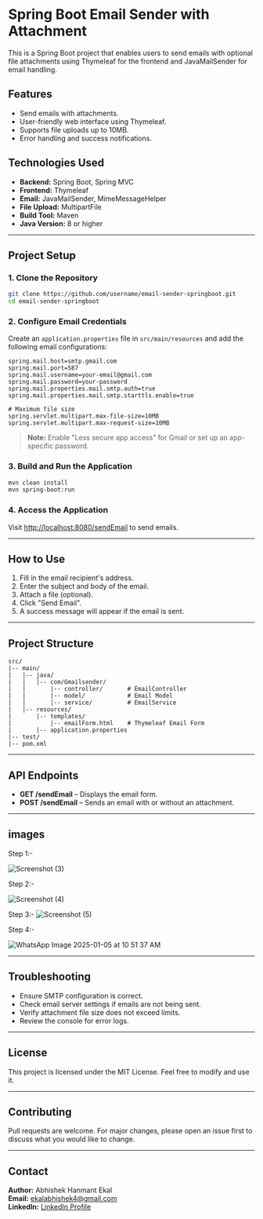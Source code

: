 # Spring Boot Email Sender with Attachment

This is a Spring Boot project that enables users to send emails with optional file attachments using Thymeleaf for the frontend and JavaMailSender for email handling.

## Features
- Send emails with attachments.
- User-friendly web interface using Thymeleaf.
- Supports file uploads up to 10MB.
- Error handling and success notifications.

## Technologies Used
- **Backend:** Spring Boot, Spring MVC
- **Frontend:** Thymeleaf
- **Email:** JavaMailSender, MimeMessageHelper
- **File Upload:** MultipartFile
- **Build Tool:** Maven
- **Java Version:** 8 or higher

---

## Project Setup

### 1. Clone the Repository
```bash
git clone https://github.com/username/email-sender-springboot.git
cd email-sender-springboot
```

### 2. Configure Email Credentials
Create an `application.properties` file in `src/main/resources` and add the following email configurations:

```properties
spring.mail.host=smtp.gmail.com
spring.mail.port=587
spring.mail.username=your-email@gmail.com
spring.mail.password=your-password
spring.mail.properties.mail.smtp.auth=true
spring.mail.properties.mail.smtp.starttls.enable=true

# Maximum file size
spring.servlet.multipart.max-file-size=10MB
spring.servlet.multipart.max-request-size=10MB
```

> **Note:** Enable "Less secure app access" for Gmail or set up an app-specific password.

### 3. Build and Run the Application
```bash
mvn clean install
mvn spring-boot:run
```

### 4. Access the Application
Visit [http://localhost:8080/sendEmail](http://localhost:8080/sendEmail) to send emails.

---

## How to Use
1. Fill in the email recipient's address.
2. Enter the subject and body of the email.
3. Attach a file (optional).
4. Click "Send Email".
5. A success message will appear if the email is sent.

---

## Project Structure
```
src/
|-- main/
|   |-- java/
|   |   |-- com/Gmailsender/
|   |       |-- controller/       # EmailController
|   |       |-- model/            # Email Model
|   |       |-- service/          # EmailService
|   |-- resources/
|       |-- templates/
|           |-- emailForm.html    # Thymeleaf Email Form
|       |-- application.properties
|-- test/
|-- pom.xml
```

---

## API Endpoints
- **GET /sendEmail** – Displays the email form.
- **POST /sendEmail** – Sends an email with or without an attachment.

---
## images 
Step 1:-

![Screenshot (3)](https://github.com/user-attachments/assets/e7bef098-2afa-475d-85ea-bc03fd745d48)


Step 2:- 

![Screenshot (4)](https://github.com/user-attachments/assets/400cedfe-ea55-404a-abd9-2b5df880ad4a)


Step 3:- 
![Screenshot (5)](https://github.com/user-attachments/assets/47ca646b-5239-4aa0-8c52-846b34fd248a)


Step 4:- 

![WhatsApp Image 2025-01-05 at 10 51 37 AM](https://github.com/user-attachments/assets/808f069e-841c-48ce-a97e-141321f6b521)




---
## Troubleshooting
- Ensure SMTP configuration is correct.
- Check email server settings if emails are not being sent.
- Verify attachment file size does not exceed limits.
- Review the console for error logs.

---

## License
This project is licensed under the MIT License. Feel free to modify and use it.

---

## Contributing
Pull requests are welcome. For major changes, please open an issue first to discuss what you would like to change.

---

## Contact
**Author:** Abhishek Hanmant Ekal  
**Email:** ekalabhishek4@gmail.com  
**LinkedIn:** [LinkedIn Profile](https://www.linkedin.com/in/abhishek-ekal-57642425b)

